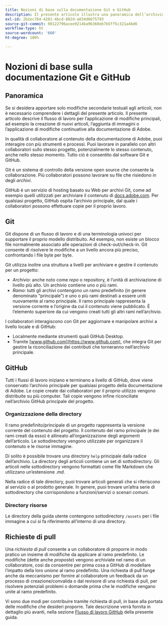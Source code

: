 ```yaml
---
title: Nozioni di base sulla documentazione Git e GitHub
description: Il presente articolo illustra una panoramica dell’archivio Git, GitHub, il modo in cui il contenuto viene organizzato e le convenzioni di denominazione che vengono utilizzate per la documentazione di Adobe.
exl-id: 2b2ec764-4201-4bcd-802d-a034d6675793
source-git-commit: 90122796acee9214ba96360eb7b5ff5c321a4bd6
workflow-type: ht
source-wordcount: '660'
ht-degree: 100%

---
```


# Nozioni di base sulla documentazione Git e GitHub

## Panoramica

Se si desidera apportare solo modifiche secondarie testuali agli articoli, non è necessario comprendere i dettagli del presente articolo. Il presente articolo descrive il flusso di lavoro per l’applicazione di modifiche principali, ad esempio la creazione di nuovi articoli, l’aggiunta di immagini o l’applicazione di modifiche continuative alla documentazione di Adobe.

In qualità di collaboratore al contenuto della documentazione di Adobe, puoi interagire con più strumenti e processi. Puoi lavorare in parallelo con altri collaboratori sullo stesso progetto, potenzialmente lo stesso contenuto, anche nello stesso momento. Tutto ciò è consentito dal software Git e GitHub.

Git è un sistema di controllo della versione open source che consente la collaborazione. Più collaboratori possono lavorare su file che risiedono in degli *archivi*.

GitHub è un servizio di hosting basato su Web per archivi Git, come ad esempio quelli utilizzati per archiviare il contenuto di [docs.adobe.com](https://docs.adobe.com). Per qualsiasi progetto, GitHub ospita l’archivio principale, dal quale i collaboratori possono effettuare copie per il proprio lavoro.

## Git

Git dispone di un flusso di lavoro e di una terminologia univoci per supportare il proprio modello distribuito. Ad esempio, non esiste un blocco file normalmente associato alle operazioni di check-out/check-in. Git consente di risolvere le modifiche a un livello ancora più preciso, confrontando i file byte per byte.

Git utilizza inoltre una struttura a livelli per archiviare e gestire il contenuto per un progetto:

- *Archivio*: anche noto come *repo* o repository, è l’unità di archiviazione di livello più alto. Un archivio contiene uno o più rami.
- *Ramo*: tutti gli archivi contengono un ramo predefinito (in genere denominato “principale”) e uno o più rami destinati a essere uniti nuovamente al ramo principale. Il ramo principale rappresenta la versione corrente e l’origine da cui il contenuto viene pubblicato. È l’elemento superiore da cui vengono creati tutti gli altri rami nell’archivio.

I collaboratori interagiscono con Git per aggiornare e manipolare archivi a livello locale e di GitHub:

- Localmente mediante strumenti quali GitHub Desktop.
- Tramite [www.github.com](https://www.github.com), che integra Git per gestire la riconciliazione dei contributi che torneranno nell’archivio principale.

## GitHub

Tutti i flussi di lavoro iniziano e terminano a livello di GitHub, dove viene conservato l’archivio principale per qualsiasi progetto della documentazione di Adobe. Le copie create dai collaboratori per il proprio utilizzo vengono distribuite su più computer. Tali copie vengono infine riconciliate nell’archivio GitHub principale del progetto.

### Organizzazione della directory

Il ramo predefinito/principale di un progetto rappresenta la versione corrente del contenuto del progetto. Il contenuto del ramo principale (e dei rami creati da esso) è allineato all’organizzazione degli argomenti dell’articolo. Le sottodirectory vengono utilizzate per organizzare il contenuto e le risorse immagine.

Di solito è possibile trovare una directory `help` principale dalla radice dell’archivio. La directory degli articoli contiene un set di sottodirectory. Gli articoli nelle sottodirectory vengono formattati come file Markdown che utilizzano un’estensione *.md*.

Nella radice di tale directory, puoi trovare articoli generali che si riferiscono al servizio o al prodotto generale. In genere, puoi trovare un’altra serie di sottodirectory che corrispondono a funzioni/servizi o scenari comuni.

### Directory risorse

Le directory della guida utente contengono sottodirectory `/assets` per i file immagine a cui si fa riferimento all’interno di una directory.

<!--

### Markdown file template

For convenience, the root directory of each repository typically contains a Markdown template file named `template.md`. You can use this template file as a "starter file" if you need to create a new article for submission to the repository. The file contains:

- A **metadata header** at the top of the file, delineated by two, 3-hyphen lines. It contains the various tags used for tracking information related to the article. It also includes SEO optimizations and reporting processes that Adobe uses to evaluate the performance of the content. So the metadata is important!
- Various **examples of using Markdown** to format the elements of an article.
- General **instructions on the use of Markdown extensions**, which you can use for various types of alerts.
- Examples of **embedding video** by using an iframe.
- General **instructions on the use of docs.adobe.com extensions**, which you can use for special controls such as buttons and selectors.

-->

## Richieste di pull

Una *richiesta di pull* consente a un collaboratore di proporre in modo pratico un insieme di modifiche da applicare al ramo predefinito. Le modifiche (dette anche *proposte*) vengono archiviate nel ramo di un collaboratore, così da consentire per prima cosa a GitHub di modellare l’impatto della loro *unione* al ramo predefinito. Una richiesta di pull funge anche da meccanismo per fornire al collaboratore un feedback da un processo di creazione/convalida o dal revisore di una richiesta di pull, per risolvere potenziali problemi o domande prima che le modifiche vengano unite al ramo predefinito.

Vi sono due modi per contribuire tramite richiesta di pull, in base alla portata delle modifiche che desideri proporre. Tale descrizione verrà fornita in dettaglio più avanti, nella sezione [Flusso di lavoro GitHub](local-repo.md) della presente guida.
